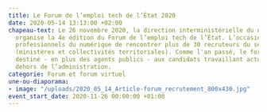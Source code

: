 ```yaml
---
title: Le Forum de l’emploi tech de l’État 2020
date: 2020-05-14 13:13:00 +02:00
chapeau-text: Le 26 novembre 2020, la direction interministérielle du numérique (DINUM)
  organise la 4e édition du Forum de l’emploi tech de l’État. L’occasion pour les
  professionnels du numérique de rencontrer plus de 30 recruteurs du secteur public
  (ministères et collectivités territoriales). Comme l'an passé, le forum est également
  destiné - en plus des agents publics - aux candidats travaillant actuellement en
  dehors de l’administration.
categorie: Forum et forum virtuel
une-ou-diaporama:
- image: "/uploads/2020_05_14_Article-forum_recrutement_800x430.jpg"
event_start_date: 2020-11-26 00:00:00 +01:00
---
```


